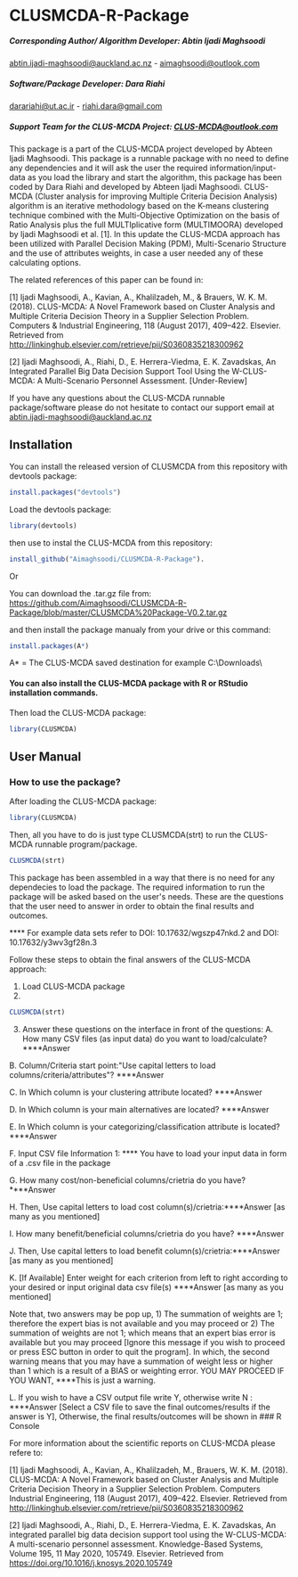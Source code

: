# CLUSMCDA-R-Package
##### Corresponding Author/ Algorithm Developer: Abtin Ijadi Maghsoodi
abtin.ijadi-maghsoodi@auckland.ac.nz - aimaghsoodi@outlook.com
##### Software/Package Developer: Dara Riahi
darariahi@ut.ac.ir - riahi.dara@gmail.com
##### Support Team for the CLUS-MCDA Project: CLUS-MCDA@outlook.com

This package is a part of the CLUS-MCDA project developed by Abteen Ijadi Maghsoodi. This package is a runnable package with no need to define any dependencies and it will ask the user the required information/input-data as you load the library and start the algorithm, this package has been coded by Dara Riahi and developed by Abteen Ijadi Maghsoodi.  CLUS-MCDA (Cluster analysis for improving Multiple Criteria Decision Analysis) algorithm is an iterative methodology based on the K-means clustering technique combined with the Multi-Objective Optimization on the basis of Ratio Analysis plus the full MULTIplicative form (MULTIMOORA) developed by Ijadi Maghsoodi et al. [1]. In this update the CLUS-MCDA approach has been utilized with Parallel Decision Making (PDM), Multi-Scenario Structure and the use of attributes weights, in case a user needed any of these calculating options.  

The related references of this paper can be found in:  

[1] Ijadi Maghsoodi, A., Kavian, A., Khalilzadeh, M., &amp; Brauers, W. K. M. (2018). CLUS-MCDA: A Novel Framework based on Cluster Analysis and Multiple Criteria Decision Theory in a Supplier Selection Problem. Computers &amp; Industrial Engineering, 118 (August 2017), 409–422. Elsevier. Retrieved from http://linkinghub.elsevier.com/retrieve/pii/S0360835218300962 

[2] Ijadi Maghsoodi, A., Riahi, D., E. Herrera-Viedma, E. K. Zavadskas, An Integrated Parallel Big Data Decision Support Tool Using the W-CLUS-MCDA: A Multi-Scenario Personnel Assessment. [Under-Review]  

If you have any questions about the CLUS-MCDA runnable package/software please do not hesitate to contact our support email at abtin.ijadi-maghsoodi@auckland.ac.nz

## Installation

You can install the released version of CLUSMCDA from this repository with devtools package: 

``` r
install.packages("devtools")
```

Load the devtools package: 

``` r
library(devtools)
```

then use to instal the CLUS-MCDA from this repository: 

``` r
install_github("Aimaghsoodi/CLUSMCDA-R-Package").
```

Or 

You can download the .tar.gz file from: 
https://github.com/Aimaghsoodi/CLUSMCDA-R-Package/blob/master/CLUSMCDA%20Package-V0.2.tar.gz

and then install the package manualy from your drive or this command: 

``` r
install.packages(A*)
```
A* = The CLUS-MCDA saved destination for example C:\Downloads\

#### You can also install the CLUS-MCDA package with R or RStudio installation commands. 

Then load the CLUS-MCDA package: 

``` r
library(CLUSMCDA)
```


## User Manual
### How to use the package?

After loading the CLUS-MCDA package: 

``` r
library(CLUSMCDA)
```

Then, all you have to do is just type CLUSMCDA(strt) to run the CLUS-MCDA runnable program/package. 

``` r
CLUSMCDA(strt)
```

This package has been assembled in a way that there is no need for any dependecies to load the package. 
The required information to run the package will be asked based on the user's needs. 
These are the questions that the user need to answer in order to obtain the final results and outcomes.

**** For example data sets refer to DOI: 10.17632/wgszp47nkd.2 and DOI: 10.17632/y3wv3gf28n.3

Follow these steps to obtain the final answers of the CLUS-MCDA approach: 
1. Load CLUS-MCDA package
2. 
``` r
CLUSMCDA(strt)
```
3. Answer these questions on the interface in front of the questions: 
  A. How many CSV files (as input data) do you want to load/calculate? ****Answer

  B. Column/Criteria start point:"Use capital letters to load columns/criteria/attributes"? ****Answer

  C. In Which column is your clustering attribute located? ****Answer

  D. In Which column is your main alternatives are located? ****Answer

  E. In Which column is your categorizing/classification attribute is located? ****Answer
  
  F. Input CSV file Information 1: **** You have to load your input data in form of a .csv file in the package
  
  G. How many cost/non-beneficial columns/crietria do you have?****Answer
  
  H. Then, Use capital letters to load cost column(s)/crietria:****Answer [as many as you mentioned]
  
  I. How many benefit/beneficial columns/crietria do you have? ****Answer
  
  J. Then, Use capital letters to load benefit column(s)/crietria:****Answer [as many as you mentioned]
  
  K. [If Available] Enter weight for each criterion from left to right according to your desired or input original data csv file(s) ****Answer [as many as you mentioned]
  
Note that, two answers may be pop up, 1) The summation of weights are 1; therefore the expert bias is not available and you may proceed or 2) The summation of weights are not 1; which means that an expert bias error is available but you may proceed [Ignore this message if you wish to proceed or press ESC button in order to quit the program]. In which, the second warning means that you may have a summation of weight less or higher than 1 which is a result of a BIAS or weighting error. YOU MAY PROCEED IF YOU WANT, ****This is just a warning.
 
   L. If you wish to have a CSV output file write Y, otherwise write N : ****Answer [Select a CSV file to save the final outcomes/results if the answer is Y], Otherwise, the final results/outcomes will be shown in ### R Console
   

For more information about the scientific reports on CLUS-MCDA please refere to: 

[1] Ijadi Maghsoodi, A., Kavian, A., Khalilzadeh, M., Brauers, W. K. M. (2018). CLUS-MCDA: A Novel Framework based on Cluster Analysis and Multiple Criteria Decision Theory in a Supplier Selection Problem. Computers Industrial Engineering, 118 (August 2017), 409–422. Elsevier. Retrieved from http://linkinghub.elsevier.com/retrieve/pii/S0360835218300962 

[2] Ijadi Maghsoodi, A., Riahi, D., E. Herrera-Viedma, E. K. Zavadskas, An integrated parallel big data decision support tool using the W-CLUS-MCDA: A multi-scenario personnel assessment. Knowledge-Based Systems, Volume 195, 11 May 2020, 105749. Elsevier. Retrieved from https://doi.org/10.1016/j.knosys.2020.105749 

  
  
